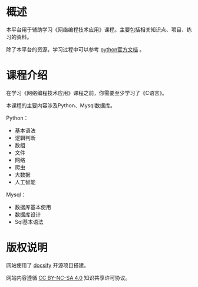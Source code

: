 # 概述

本平台用于辅助学习《网络编程技术应用》课程。主要包括相关知识点、项目、练习的资料。

除了本平台的资源，学习过程中可以参考 [python官方文档](https://docs.python.org/zh-cn/3/) 。




# 课程介绍

在学习《网络编程技术应用》课程之前，你需要至少学习了《C语言》。

本课程的主要内容涉及Python、Mysql数据库。

Python：

- 基本语法
- 逻辑判断
- 数组
- 文件
- 网络
- 爬虫
- 大数据
- 人工智能

Mysql：

- 数据库基本使用
- 数据库设计
- Sql基本语法



# 版权说明

网站使用了 [docsify](https://docsify.js.org/) 开源项目搭建。

网站内容遵循 [CC BY-NC-SA 4.0](http://creativecommons.org/licenses/by-nc-sa/4.0/) 知识共享许可协议。



